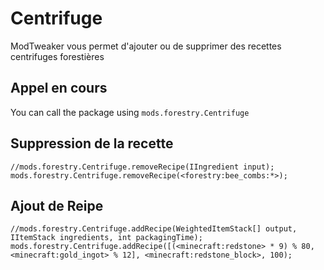 # Centrifuge

ModTweaker vous permet d'ajouter ou de supprimer des recettes centrifuges forestières

## Appel en cours

You can call the package using `mods.forestry.Centrifuge`

## Suppression de la recette

```zenscript
//mods.forestry.Centrifuge.removeRecipe(IIngredient input);
mods.forestry.Centrifuge.removeRecipe(<forestry:bee_combs:*>);

```

## Ajout de Reipe

```zenscript
//mods.forestry.Centrifuge.addRecipe(WeightedItemStack[] output, IItemStack ingredients, int packagingTime);
mods.forestry.Centrifuge.addRecipe([(<minecraft:redstone> * 9) % 80, <minecraft:gold_ingot> % 12], <minecraft:redstone_block>, 100);
```